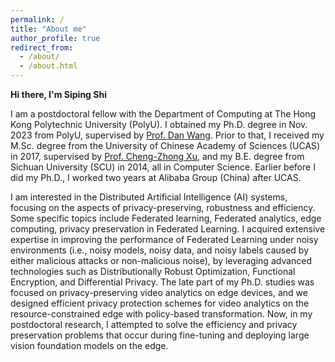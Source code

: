 ```yaml
---
permalink: /
title: "About me"
author_profile: true
redirect_from: 
  - /about/
  - /about.html
---
```




**Hi there, I'm Siping Shi**

I am a postdoctoral fellow with the Department of Computing at The Hong Kong Polytechnic University (PolyU). I obtained my Ph.D. degree in Nov. 2023 from PolyU, supervised by [Prof. Dan Wang](https://www4.comp.polyu.edu.hk/~csdwang/). Prior to that, I received my M.Sc. degree from the University of Chinese Academy of Sciences (UCAS) in 2017, supervised by [Prof. Cheng-Zhong Xu](https://www.fst.um.edu.mo/personal/czxu/), and my B.E. degree from Sichuan University (SCU) in 2014, all in Computer Science. Earlier before I did my Ph.D., I worked two years at Alibaba Group (China)  after UCAS.

I am interested in the Distributed Artificial Intelligence (AI) systems, focusing on the aspects of privacy-preserving, robustness and efficiency. Some specific topics include Federated learning, Federated analytics, edge computing, privacy preservation in Federated Learning. I acquired extensive expertise in improving the performance of Federated Learning under noisy environments (i.e., noisy models, noisy data, and noisy labels caused by either malicious attacks or non-malicious noise), by leveraging advanced technologies such as Distributionally Robust Optimization, Functional Encryption, and Differential Privacy. The late part of my Ph.D. studies was focused on privacy-preserving video analytics on edge devices, and we designed efficient privacy protection schemes for video analytics on the resource-constrained edge with policy-based transformation. Now, in my postdoctoral research, I attempted to solve the efficiency and privacy preservation problems that occur during fine-tuning and deploying large vision foundation models on the edge.
